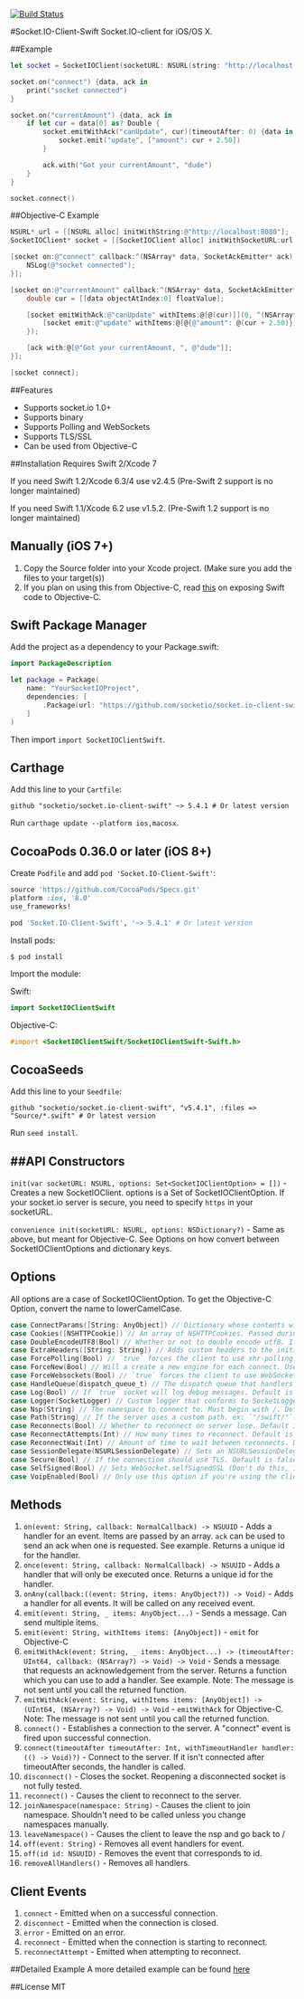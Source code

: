 [![Build Status](https://travis-ci.org/socketio/socket.io-client-swift.svg?branch=master)](https://travis-ci.org/socketio/socket.io-client-swift)

#Socket.IO-Client-Swift
Socket.IO-client for iOS/OS X.

##Example
```swift
let socket = SocketIOClient(socketURL: NSURL(string: "http://localhost:8080")!, options: [.Log(true), .ForcePolling(true)])

socket.on("connect") {data, ack in
    print("socket connected")
}

socket.on("currentAmount") {data, ack in
    if let cur = data[0] as? Double {
        socket.emitWithAck("canUpdate", cur)(timeoutAfter: 0) {data in
            socket.emit("update", ["amount": cur + 2.50])
        }

        ack.with("Got your currentAmount", "dude")
    }
}

socket.connect()
```

##Objective-C Example
```objective-c
NSURL* url = [[NSURL alloc] initWithString:@"http://localhost:8080"];
SocketIOClient* socket = [[SocketIOClient alloc] initWithSocketURL:url options:@{@"log": @YES, @"forcePolling": @YES}];

[socket on:@"connect" callback:^(NSArray* data, SocketAckEmitter* ack) {
    NSLog(@"socket connected");
}];

[socket on:@"currentAmount" callback:^(NSArray* data, SocketAckEmitter* ack) {
    double cur = [[data objectAtIndex:0] floatValue];

    [socket emitWithAck:@"canUpdate" withItems:@[@(cur)]](0, ^(NSArray* data) {
        [socket emit:@"update" withItems:@[@{@"amount": @(cur + 2.50)}]];
    });

    [ack with:@[@"Got your currentAmount, ", @"dude"]];
}];

[socket connect];

```

##Features
- Supports socket.io 1.0+
- Supports binary
- Supports Polling and WebSockets
- Supports TLS/SSL
- Can be used from Objective-C

##Installation
Requires Swift 2/Xcode 7

If you need Swift 1.2/Xcode 6.3/4 use v2.4.5 (Pre-Swift 2 support is no longer maintained)

If you need Swift 1.1/Xcode 6.2 use v1.5.2. (Pre-Swift 1.2 support is no longer maintained)

Manually (iOS 7+)
-----------------
1. Copy the Source folder into your Xcode project. (Make sure you add the files to your target(s))
2. If you plan on using this from Objective-C, read [this](https://developer.apple.com/library/ios/documentation/Swift/Conceptual/BuildingCocoaApps/MixandMatch.html) on exposing Swift code to Objective-C.

Swift Package Manager
---------------------
Add the project as a dependency to your Package.swift:
```swift
import PackageDescription

let package = Package(
    name: "YourSocketIOProject",
    dependencies: [
        .Package(url: "https://github.com/socketio/socket.io-client-swift", majorVersion: 5)
    ]
)
```

Then import `import SocketIOClientSwift`.

Carthage
-----------------
Add this line to your `Cartfile`:
```
github "socketio/socket.io-client-swift" ~> 5.4.1 # Or latest version
```

Run `carthage update --platform ios,macosx`.

CocoaPods 0.36.0 or later (iOS 8+)
------------------
Create `Podfile` and add `pod 'Socket.IO-Client-Swift'`:

```ruby
source 'https://github.com/CocoaPods/Specs.git'
platform :ios, '8.0'
use_frameworks!

pod 'Socket.IO-Client-Swift', '~> 5.4.1' # Or latest version
```

Install pods:

```
$ pod install
```

Import the module:

Swift:
```swift
import SocketIOClientSwift
```

Objective-C:

```Objective-C
#import <SocketIOClientSwift/SocketIOClientSwift-Swift.h>
```

CocoaSeeds
-----------------

Add this line to your `Seedfile`:

```
github "socketio/socket.io-client-swift", "v5.4.1", :files => "Source/*.swift" # Or latest version
```

Run `seed install`.


##API
Constructors
-----------
`init(var socketURL: NSURL, options: Set<SocketIOClientOption> = [])` - Creates a new SocketIOClient. options is a Set of SocketIOClientOption. If your socket.io server is secure, you need to specify `https` in your socketURL.

`convenience init(socketURL: NSURL, options: NSDictionary?)` - Same as above, but meant for Objective-C. See Options on how convert between SocketIOClientOptions and dictionary keys.

Options
-------
All options are a case of SocketIOClientOption. To get the Objective-C Option, convert the name to lowerCamelCase.

```swift
case ConnectParams([String: AnyObject]) // Dictionary whose contents will be passed with the connection.
case Cookies([NSHTTPCookie]) // An array of NSHTTPCookies. Passed during the handshake. Default is nil.
case DoubleEncodeUTF8(Bool) // Whether or not to double encode utf8. If using the node based server this should be true. Default is true.
case ExtraHeaders([String: String]) // Adds custom headers to the initial request. Default is nil.
case ForcePolling(Bool) // `true` forces the client to use xhr-polling. Default is `false`
case ForceNew(Bool) // Will a create a new engine for each connect. Useful if you find a bug in the engine related to reconnects
case ForceWebsockets(Bool) // `true` forces the client to use WebSockets. Default is `false`
case HandleQueue(dispatch_queue_t) // The dispatch queue that handlers are run on. Default is the main queue.
case Log(Bool) // If `true` socket will log debug messages. Default is false.
case Logger(SocketLogger) // Custom logger that conforms to SocketLogger. Will use the default logging otherwise.
case Nsp(String) // The namespace to connect to. Must begin with /. Default is `/`
case Path(String) // If the server uses a custom path. ex: `"/swift/"`. Default is `""`
case Reconnects(Bool) // Whether to reconnect on server lose. Default is `true`
case ReconnectAttempts(Int) // How many times to reconnect. Default is `-1` (infinite tries)
case ReconnectWait(Int) // Amount of time to wait between reconnects. Default is `10`
case SessionDelegate(NSURLSessionDelegate) // Sets an NSURLSessionDelegate for the underlying engine. Useful if you need to handle self-signed certs. Default is nil.
case Secure(Bool) // If the connection should use TLS. Default is false.
case SelfSigned(Bool) // Sets WebSocket.selfSignedSSL (Don't do this, iOS will yell at you)
case VoipEnabled(Bool) // Only use this option if you're using the client with VoIP services. Changes the way the WebSocket is created. Default is false
```
Methods
-------
1. `on(event: String, callback: NormalCallback) -> NSUUID` - Adds a handler for an event. Items are passed by an array. `ack` can be used to send an ack when one is requested. See example. Returns a unique id for the handler.
2. `once(event: String, callback: NormalCallback) -> NSUUID` - Adds a handler that will only be executed once. Returns a unique id for the handler.
3. `onAny(callback:((event: String, items: AnyObject?)) -> Void)` - Adds a handler for all events. It will be called on any received event.
4. `emit(event: String, _ items: AnyObject...)` - Sends a message. Can send multiple items.
5. `emit(event: String, withItems items: [AnyObject])` - `emit` for Objective-C
6. `emitWithAck(event: String, _ items: AnyObject...) -> (timeoutAfter: UInt64, callback: (NSArray?) -> Void) -> Void` - Sends a message that requests an acknowledgement from the server. Returns a function which you can use to add a handler. See example. Note: The message is not sent until you call the returned function.
7. `emitWithAck(event: String, withItems items: [AnyObject]) -> (UInt64, (NSArray?) -> Void) -> Void` - `emitWithAck` for Objective-C. Note: The message is not sent until you call the returned function.
8. `connect()` - Establishes a connection to the server. A "connect" event is fired upon successful connection.
9. `connect(timeoutAfter timeoutAfter: Int, withTimeoutHandler handler: (() -> Void)?)` - Connect to the server. If it isn't connected after timeoutAfter seconds, the handler is called.
10. `disconnect()` - Closes the socket. Reopening a disconnected socket is not fully tested.
11. `reconnect()` - Causes the client to reconnect to the server.
12. `joinNamespace(namespace: String)` - Causes the client to join namespace. Shouldn't need to be called unless you change namespaces manually.
13. `leaveNamespace()` - Causes the client to leave the nsp and go back to /
14. `off(event: String)` - Removes all event handlers for event.
15. `off(id id: NSUUID)` - Removes the event that corresponds to id.
16. `removeAllHandlers()` - Removes all handlers.

Client Events
------
1. `connect` - Emitted when on a successful connection.
2. `disconnect` - Emitted when the connection is closed.
3. `error` - Emitted on an error.
4. `reconnect` - Emitted when the connection is starting to reconnect.
5. `reconnectAttempt` - Emitted when attempting to reconnect.

##Detailed Example
A more detailed example can be found [here](https://github.com/nuclearace/socket.io-client-swift-example)

##License
MIT
